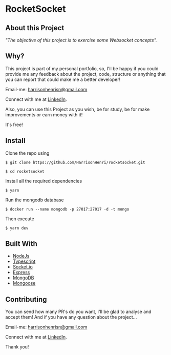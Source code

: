 # RocketSocket

## About this Project

_"The objective of this project is to exercise some Websocket concepts"._

## Why?

This project is part of my personal portfolio, so, I'll be happy if you could provide me any feedback about the project, code, structure or anything that you can report that could make me a better developer!

Email-me: harrisonhenrisn@gmail.com

Connect with me at [LinkedIn](https://linkedin.com/in/harrison-henri-dos-santos-nascimento).

Also, you can use this Project as you wish, be for study, be for make improvements or earn money with it!

It's free!

## Install

Clone the repo using

```
$ git clone https://github.com/HarrisonHenri/rocketsocket.git
```

```
$ cd rocketsocket
```

Install all the required dependencies

```
$ yarn
```

Run the mongodb database

```
$ docker run --name mongodb -p 27017:27017 -d -t mongo
```

Then execute

```
$ yarn dev
```

## Built With

- [NodeJs](https://nodejs.org/en/)
- [Typescript](https://www.typescriptlang.org/)
- [Socket.io](https://socket.io/)
- [Express](https://expressjs.com/pt-br/)
- [MongoDB](https://www.mongodb.com/pt-br)
- [Mongoose](https://mongoosejs.com/)

## Contributing

You can send how many PR's do you want, I'll be glad to analyse and accept them! And if you have any question about the project...

Email-me: harrisonhenrisn@gmail.com

Connect with me at [LinkedIn](https://linkedin.com/in/harrison-henri-dos-santos-nascimento-a6ba33112).

Thank you!